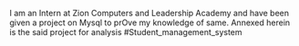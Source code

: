 I am an Intern at Zion Computers and Leadership Academy and have been given a project on Mysql to prOve my knowledge of same. Annexed herein is the said project for analysis
#Student_management_system

